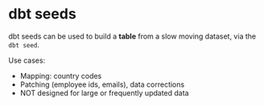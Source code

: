 # dbt seeds

dbt seeds can be used to build a **table** from a slow moving dataset, via the `dbt seed`.

Use cases:

* Mapping: country codes
* Patching (employee ids, emails), data corrections
* NOT designed for large or frequently updated data
